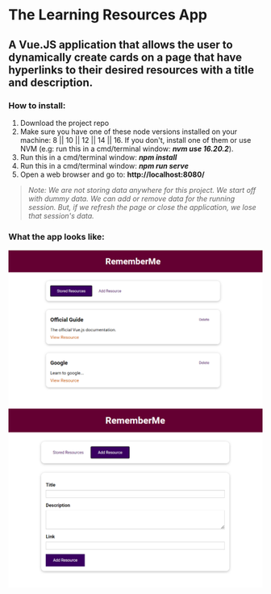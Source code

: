 # The Learning Resources App

## A Vue.JS application that allows the user to dynamically create cards on a page that have hyperlinks to their desired resources with a title and description.

### How to install:

1. Download the project repo
2. Make sure you have one of these node versions installed on your machine: 8 || 10 || 12 || 14 || 16. If you don't, install one of them or use NVM (e.g: run this in a cmd/terminal window: **_nvm use 16.20.2_**).
3. Run this in a cmd/terminal window: **_npm install_**
4. Run this in a cmd/terminal window: **_npm run serve_**
5. Open a web browser and go to: **http://localhost:8080/**

> _Note: We are not storing data anywhere for this project. We start off with dummy data. We can add or remove data for the running session. But, if we refresh the page or close the application, we lose that session's data._

### What the app looks like:

![Stored Resource Page](./img/stored-resources-page.png)
![Add Resource Page](./img/add-resource-page.png)
